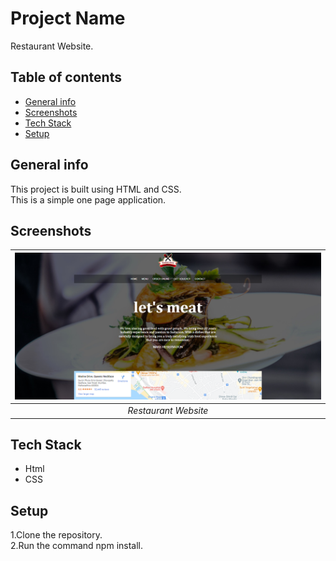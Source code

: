 # Project Name
Restaurant Website.

## Table of contents
* [General info](#general-info)
* [Screenshots](#screenshots)
* [Tech Stack](#tech-stack)
* [Setup](#setup)

## General info
This project is built using HTML and CSS.  
This is a simple one page application.  

## Screenshots
 | ![Input Page](/output-images/hotel.png)|
|:--:| 
| *Restaurant Website*|

## Tech Stack
* Html
* CSS

## Setup
1.Clone the repository.  
2.Run the command npm install.
